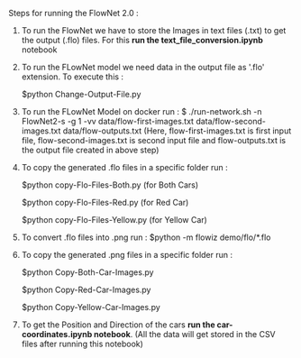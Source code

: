 Steps for running the FlowNet 2.0 : 

1. To run the FlowNet we have to store the Images in text files (.txt) to get the output (.flo) files. For this **run the text_file_conversion.ipynb** notebook
2. To run the FLowNet model we need data in the output file as '.flo' extension. To execute this :
   
   $python Change-Output-File.py
   
3. To run the FLowNet Model on docker run : 
   $ ./run-network.sh -n FlowNet2-s -g 1 -vv data/flow-first-images.txt data/flow-second-images.txt data/flow-outputs.txt
   (Here, flow-first-images.txt is first input file, flow-second-images.txt is second input file and flow-outputs.txt is the output file created in above step)
   
4. To copy the generated .flo files in a specific folder run :
   
   $python copy-Flo-Files-Both.py (for Both Cars) 
   
   $python copy-Flo-Files-Red.py (for Red Car)
   
   $python copy-Flo-Files-Yellow.py (for Yellow Car)
   
5. To convert .flo files into .png run :
   $python -m flowiz demo/flo/*.flo 
   
6. To copy the generated .png files in a specific folder run :
   
   $python Copy-Both-Car-Images.py
   
   $python Copy-Red-Car-Images.py
   
   $python Copy-Yellow-Car-Images.py
   
7. To get the Position and Direction of the cars **run the car-coordinates.ipynb notebook**.
   (All the data will get stored in the CSV files after running this notebook)
